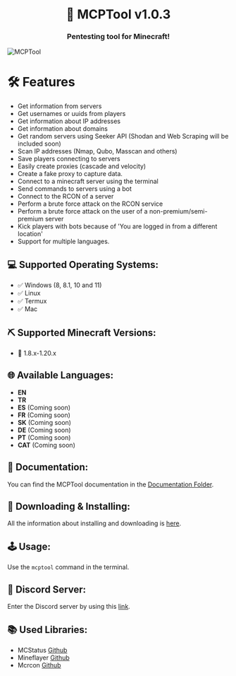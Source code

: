 <h1 align="center"> 🧨 MCPTool v1.0.3
<h3 align="center"> Pentesting tool for Minecraft! </h2>
<img align="center" src="https://i.imgur.com/Es3IuZw.png" alt="MCPTool" title="MCPTool" style="max-width: 100%; height: auto;">

# 🛠 Features
* Get information from servers
* Get usernames or uuids from players
* Get information about IP addresses
* Get information about domains
* Get random servers using Seeker API (Shodan and Web Scraping will be included soon)
* Scan IP addresses (Nmap, Qubo, Masscan and others)
* Save players connecting to servers
* Easily create proxies (cascade and velocity)
* Create a fake proxy to capture data.
* Connect to a minecraft server using the terminal
* Send commands to servers using a bot
* Connect to the RCON of a server
* Perform a brute force attack on the RCON service
* Perform a brute force attack on the user of a non-premium/semi-premium server
* Kick players with bots because of 'You are logged in from a different location'
* Support for multiple languages.

## 💻 Supported Operating Systems:

* ✅ Windows (8, 8.1, 10 and 11)
* ✅ Linux
* ✅ Termux
* ✅ Mac

## ⛏️ Supported Minecraft Versions:

* 📃 1.8.x-1.20.x

## 🌐 Available Languages:

- **EN**
- **TR**
- **ES** (Coming soon)
- **FR** (Coming soon)
- **SK** (Coming soon)
- **DE** (Coming soon)
- **PT** (Coming soon)
- **CAT** (Coming soon)

## 📜 Documentation:
You can find the MCPTool documentation in the [Documentation Folder](./docs).

## 📩 Downloading & Installing:
All the information about installing and downloading is [here](./docs/installation.MD).

## 🕹 Usage:
Use the `mcptool` command in the terminal.

## 🔗 Discord Server:
Enter the Discord server by using this [link](https://discord.gg/TWKs6BWkR2).

## 📚 Used Libraries:
* MCStatus [Github](https://github.com/py-mine/mcstatus)
* Mineflayer [Github](https://github.com/PrismarineJS/mineflayer)
* Mcrcon [Github](https://github.com/uncaught-exceptions/mcrcon)

